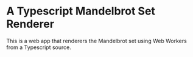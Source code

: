 # A Typescript Mandelbrot Set Renderer #

This is a web app that renderers the Mandelbrot set using Web Workers from a 
Typescript source.